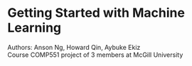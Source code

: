 # Getting Started with Machine Learning
Authors: Anson Ng, Howard Qin, Aybuke Ekiz<br>
Course COMP551 project of 3 members at McGill University<br>
